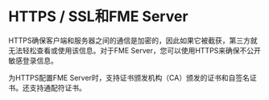 # HTTPS / SSL和FME Server

HTTPS确保客户端和服务器之间的通信是加密的，因此如果它被截获，第三方就无法轻松查看或使用该信息。对于FME Server，您可以使用HTTPS来确保不公开敏感登录信息。

为HTTPS配置FME Server时，支持证书颁发机构（CA）颁发的证书和自签名证书。还支持通配符证书。

